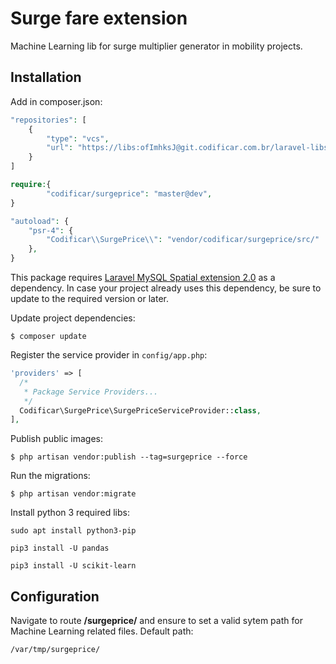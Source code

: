 # Surge fare extension

Machine Learning lib for surge multiplier generator in mobility projects.

## Installation

Add in composer.json:

```php
"repositories": [
    {
        "type": "vcs",
        "url": "https://libs:ofImhksJ@git.codificar.com.br/laravel-libs/surgeprice.git"
    }
]
```

```php
require:{
        "codificar/surgeprice": "master@dev",
}
```

```php
"autoload": {
    "psr-4": {
        "Codificar\\SurgePrice\\": "vendor/codificar/surgeprice/src/"
    },
}
```

This package requires [Laravel MySQL Spatial extension 2.0](https://github.com/grimzy/laravel-mysql-spatial) as a dependency. In case your project already uses this dependency, be sure to update to the required version or later.

Update project dependencies:

```shell
$ composer update
```

Register the service provider in `config/app.php`:

```php
'providers' => [
  /*
   * Package Service Providers...
   */
  Codificar\SurgePrice\SurgePriceServiceProvider::class,
],
```

Publish public images:

```shell
$ php artisan vendor:publish --tag=surgeprice --force
```

Run the migrations:

```shell
$ php artisan vendor:migrate
```

Install python 3 required libs:
```
sudo apt install python3-pip

pip3 install -U pandas

pip3 install -U scikit-learn
```

## Configuration

Navigate to route **/surgeprice/** and ensure to set a valid sytem path for Machine Learning related files. Default path:

```shell
/var/tmp/surgeprice/
```